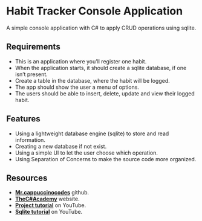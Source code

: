 # Habit Tracker Console Application 
A simple console application with C# to apply CRUD operations using sqlite.  

## Requirements
- This is an application where you’ll register one habit.
- When the application starts, it should create a sqlite database, if one isn’t present.
- Create a table in the database, where the habit will be logged.
- The app should show the user a menu of options.
- The users should be able to insert, delete, update and view their logged habit.

## Features
- Using a lightweight database engine (sqlite) to store and read information.
- Creating a new database if not exist.
- Using a simple UI to let the user choose which operation.
- Using Separation of Concerns to make the source code more organized.  

## Resources
- **[Mr.cappuccinocodes](https://github.com/cappuccinocodes)** github.
- **[TheC#Academy](https://thecsharpacademy.com/)** website.
- **[Project tutorial](https://www.youtube.com/watch?v=d1JIJdDVFjs)** on YouTube.
- **[Sqlite tutorial](https://www.youtube.com/watch?v=HQKwgk6XkIA)** on YouTube.
